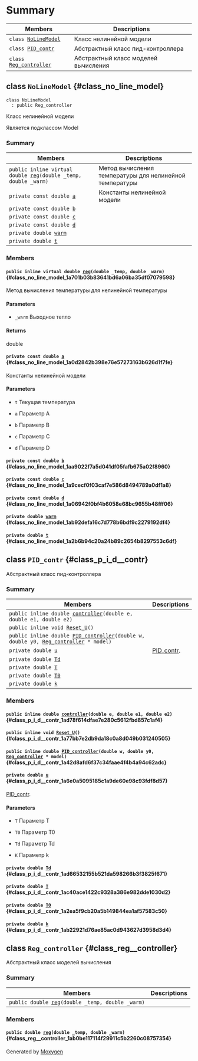 # Summary

 Members                        | Descriptions                                
--------------------------------|---------------------------------------------
`class `[`NoLineModel`](#class_no_line_model) | Класс нелинейной модели
`class `[`PID_contr`](#class_p_i_d__contr) | Абстрактный класс пид-контроллера
`class `[`Reg_controller`](#class_reg__controller) | Абстрактный класс моделей вычисления

## class `NoLineModel` {#class_no_line_model}

```
class NoLineModel
  : public Reg_controller
```

Класс нелинейной модели

Является подклассом Model

### Summary

 Members                        | Descriptions                                
--------------------------------|---------------------------------------------
`public inline virtual double `[`reg`](#class_no_line_model_1a701b03b83641bd6a06ba35df07079598)`(double _temp, double _warm)` | Метод вычисления температуры для нелинейной температуры
`private const double `[`a`](#class_no_line_model_1a0d2842b398e76e57273163b626d1f7fe) | Константы нелинейной модели
`private const double `[`b`](#class_no_line_model_1aa9022f7a5d041df05fafb675a02f8960) | 
`private const double `[`c`](#class_no_line_model_1a9cecf0f03caf7e586d8494789a0df1a8) | 
`private const double `[`d`](#class_no_line_model_1a06942f0bf4b6058e68bc9655b48fff06) | 
`private double `[`warm`](#class_no_line_model_1ab92defa16c7d778b6bdf9c2279192df4) | 
`private double `[`t`](#class_no_line_model_1a2b6b94c20a24b89c2654b8297553c6df) | 

### Members

#### `public inline virtual double `[`reg`](#class_no_line_model_1a701b03b83641bd6a06ba35df07079598)`(double _temp, double _warm)` {#class_no_line_model_1a701b03b83641bd6a06ba35df07079598}

Метод вычисления температуры для нелинейной температуры

#### Parameters
* `_warm` Выходное тепло 

#### Returns
double

#### `private const double `[`a`](#class_no_line_model_1a0d2842b398e76e57273163b626d1f7fe) {#class_no_line_model_1a0d2842b398e76e57273163b626d1f7fe}

Константы нелинейной модели

#### Parameters
* `t` Текущая температура 

* `a` Параметр А 

* `b` Параметр B 

* `c` Параметр С 

* `d` Параметр D

#### `private const double `[`b`](#class_no_line_model_1aa9022f7a5d041df05fafb675a02f8960) {#class_no_line_model_1aa9022f7a5d041df05fafb675a02f8960}

#### `private const double `[`c`](#class_no_line_model_1a9cecf0f03caf7e586d8494789a0df1a8) {#class_no_line_model_1a9cecf0f03caf7e586d8494789a0df1a8}

#### `private const double `[`d`](#class_no_line_model_1a06942f0bf4b6058e68bc9655b48fff06) {#class_no_line_model_1a06942f0bf4b6058e68bc9655b48fff06}

#### `private double `[`warm`](#class_no_line_model_1ab92defa16c7d778b6bdf9c2279192df4) {#class_no_line_model_1ab92defa16c7d778b6bdf9c2279192df4}

#### `private double `[`t`](#class_no_line_model_1a2b6b94c20a24b89c2654b8297553c6df) {#class_no_line_model_1a2b6b94c20a24b89c2654b8297553c6df}

## class `PID_contr` {#class_p_i_d__contr}

Абстрактный класс пид-контроллера

### Summary

 Members                        | Descriptions                                
--------------------------------|---------------------------------------------
`public inline double `[`controller`](#class_p_i_d__contr_1ad78f614dfae7e280c5612fbd857c1af4)`(double e, double e1, double e2)` | 
`public inline void `[`Reset_U`](#class_p_i_d__contr_1a77bb7e2db9da18c0a8d049b031240505)`()` | 
`public inline double `[`PID_controller`](#class_p_i_d__contr_1a42d8afd6f37c34faae4f4b4a94c62adc)`(double w, double y0, `[`Reg_controller`](#class_reg__controller)` * model)` | 
`private double `[`u`](#class_p_i_d__contr_1a6e0a5095185c1a9de60e98c93fdf8d57) | [PID_contr](#class_p_i_d__contr).
`private double `[`Td`](#class_p_i_d__contr_1ad66532155b521da598266b3f3825f671) | 
`private double `[`T`](#class_p_i_d__contr_1ac40ace1422c9328a386e982dde1030d2) | 
`private double `[`T0`](#class_p_i_d__contr_1a2ea5f9cb20a5b149844ea1af57583c50) | 
`private double `[`k`](#class_p_i_d__contr_1ab22921d76ae85ac0d943627d3958d3d4) | 

### Members

#### `public inline double `[`controller`](#class_p_i_d__contr_1ad78f614dfae7e280c5612fbd857c1af4)`(double e, double e1, double e2)` {#class_p_i_d__contr_1ad78f614dfae7e280c5612fbd857c1af4}

#### `public inline void `[`Reset_U`](#class_p_i_d__contr_1a77bb7e2db9da18c0a8d049b031240505)`()` {#class_p_i_d__contr_1a77bb7e2db9da18c0a8d049b031240505}

#### `public inline double `[`PID_controller`](#class_p_i_d__contr_1a42d8afd6f37c34faae4f4b4a94c62adc)`(double w, double y0, `[`Reg_controller`](#class_reg__controller)` * model)` {#class_p_i_d__contr_1a42d8afd6f37c34faae4f4b4a94c62adc}

#### `private double `[`u`](#class_p_i_d__contr_1a6e0a5095185c1a9de60e98c93fdf8d57) {#class_p_i_d__contr_1a6e0a5095185c1a9de60e98c93fdf8d57}

[PID_contr](#class_p_i_d__contr).

#### Parameters
* `T` Параметр Т 

* `T0` Параметр Т0 

* `Td` Параметр Td 

* `K` Параметр k

#### `private double `[`Td`](#class_p_i_d__contr_1ad66532155b521da598266b3f3825f671) {#class_p_i_d__contr_1ad66532155b521da598266b3f3825f671}

#### `private double `[`T`](#class_p_i_d__contr_1ac40ace1422c9328a386e982dde1030d2) {#class_p_i_d__contr_1ac40ace1422c9328a386e982dde1030d2}

#### `private double `[`T0`](#class_p_i_d__contr_1a2ea5f9cb20a5b149844ea1af57583c50) {#class_p_i_d__contr_1a2ea5f9cb20a5b149844ea1af57583c50}

#### `private double `[`k`](#class_p_i_d__contr_1ab22921d76ae85ac0d943627d3958d3d4) {#class_p_i_d__contr_1ab22921d76ae85ac0d943627d3958d3d4}

## class `Reg_controller` {#class_reg__controller}

Абстрактный класс моделей вычисления

### Summary

 Members                        | Descriptions                                
--------------------------------|---------------------------------------------
`public double `[`reg`](#class_reg__controller_1ab0be117114f29911c5b2260c08757354)`(double _temp, double _warm)` | 

### Members

#### `public double `[`reg`](#class_reg__controller_1ab0be117114f29911c5b2260c08757354)`(double _temp, double _warm)` {#class_reg__controller_1ab0be117114f29911c5b2260c08757354}

Generated by [Moxygen](https://sourcey.com/moxygen)